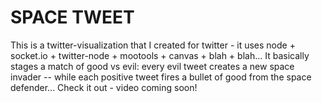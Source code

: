 SPACE TWEET
=============
This is a twitter-visualization that I created for twitter - it uses node + socket.io + twitter-node + mootools + canvas + blah + blah... It basically stages a match of good vs evil: every evil tweet creates a new space invader -- while each positive tweet fires a bullet of good from the space defender... Check it out - video coming soon!